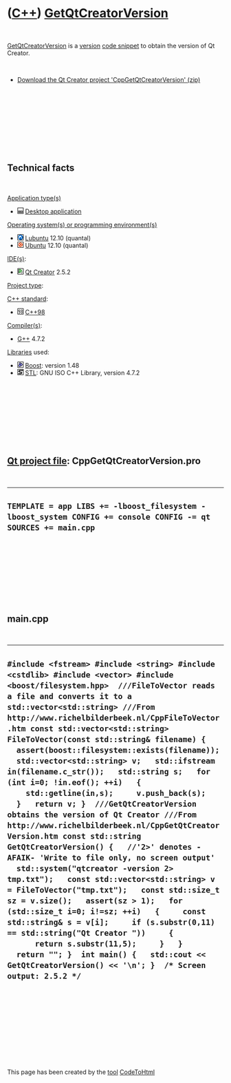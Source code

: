 



 

 

 

 

 

([C++](Cpp.htm)) [GetQtCreatorVersion](CppGetQtCreatorVersion.htm)
==================================================================

 

[GetQtCreatorVersion](CppGetQtCreatorVersion.htm) is a
[version](CppVersion.htm) [code snippet](CppCodeSnippets.htm) to obtain
the version of Qt Creator.

 

-   [Download the Qt Creator project
    'CppGetQtCreatorVersion' (zip)](CppGetQtCreatorVersion.zip)

 

 

 

 

 

Technical facts
---------------

 

[Application type(s)](CppApplication.htm)

-   ![Desktop](PicDesktop.png) [Desktop
    application](CppDesktopApplication.htm)

[Operating system(s) or programming environment(s)](CppOs.htm)

-   ![Lubuntu](PicLubuntu.png) [Lubuntu](CppLubuntu.htm) 12.10 (quantal)
-   ![Ubuntu](PicUbuntu.png) [Ubuntu](CppUbuntu.htm) 12.10 (quantal)

[IDE(s)](CppIde.htm):

-   ![Qt Creator](PicQtCreator.png) [Qt Creator](CppQtCreator.htm) 2.5.2

[Project type](CppQtProjectType.htm):

[C++ standard](CppStandard.htm):

-   ![C++98](PicCpp98.png) [C++98](Cpp98.htm)

[Compiler(s)](CppCompiler.htm):

-   [G++](CppGpp.htm) 4.7.2

[Libraries](CppLibrary.htm) used:

-   ![Boost](PicBoost.png) [Boost](CppBoost.htm): version 1.48
-   ![STL](PicStl.png) [STL](CppStl.htm): GNU ISO C++ Library, version
    4.7.2

 

 

 

 

 

[Qt project file](CppQtProjectFile.htm): CppGetQtCreatorVersion.pro
-------------------------------------------------------------------

 

  -------------------------------------------------------------------------------------------------------------------
  ` TEMPLATE = app LIBS += -lboost_filesystem -lboost_system CONFIG += console CONFIG -= qt  SOURCES += main.cpp  `
  -------------------------------------------------------------------------------------------------------------------

 

 

 

 

 

main.cpp
--------

 

  ----------------------------------------------------------------------------------------------------------------------------------------------------------------------------------------------------------------------------------------------------------------------------------------------------------------------------------------------------------------------------------------------------------------------------------------------------------------------------------------------------------------------------------------------------------------------------------------------------------------------------------------------------------------------------------------------------------------------------------------------------------------------------------------------------------------------------------------------------------------------------------------------------------------------------------------------------------------------------------------------------------------------------------------------------------------------------------------------------------------------------------------------------------------------------------------------------------------------------------------------------------------------
  ` #include <fstream> #include <string> #include <cstdlib> #include <vector> #include <boost/filesystem.hpp>  ///FileToVector reads a file and converts it to a std::vector<std::string> ///From http://www.richelbilderbeek.nl/CppFileToVector.htm const std::vector<std::string> FileToVector(const std::string& filename) {    assert(boost::filesystem::exists(filename));   std::vector<std::string> v;   std::ifstream in(filename.c_str());   std::string s;   for (int i=0; !in.eof(); ++i)   {     std::getline(in,s);     v.push_back(s);   }   return v; }  ///GetQtCreatorVersion obtains the version of Qt Creator ///From http://www.richelbilderbeek.nl/CppGetQtCreatorVersion.htm const std::string GetQtCreatorVersion() {   //'2>' denotes -AFAIK- 'Write to file only, no screen output'   std::system("qtcreator -version 2> tmp.txt");   const std::vector<std::string> v = FileToVector("tmp.txt");   const std::size_t sz = v.size();   assert(sz > 1);   for (std::size_t i=0; i!=sz; ++i)   {     const std::string& s = v[i];     if (s.substr(0,11) == std::string("Qt Creator "))     {       return s.substr(11,5);     }   }   return ""; }  int main() {   std::cout << GetQtCreatorVersion() << '\n'; }  /* Screen output: 2.5.2 */ `
  ----------------------------------------------------------------------------------------------------------------------------------------------------------------------------------------------------------------------------------------------------------------------------------------------------------------------------------------------------------------------------------------------------------------------------------------------------------------------------------------------------------------------------------------------------------------------------------------------------------------------------------------------------------------------------------------------------------------------------------------------------------------------------------------------------------------------------------------------------------------------------------------------------------------------------------------------------------------------------------------------------------------------------------------------------------------------------------------------------------------------------------------------------------------------------------------------------------------------------------------------------------------------

 

 

 

 

 





 




This page has been created by the [tool](Tools.htm)
[CodeToHtml](ToolCodeToHtml.htm)
